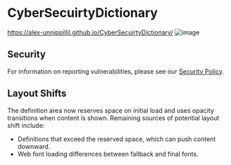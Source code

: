 # CyberSecuirtyDictionary

https://alex-unnippillil.github.io/CyberSecuirtyDictionary/
![image](https://github.com/Alex-Unnippillil/CyberSecuirtyDictionary/assets/24538548/c5a54c56-babb-485d-b01c-4fdfb186325b)

## Security

For information on reporting vulnerabilities, please see our [Security Policy](SECURITY.md).

## Layout Shifts

The definition area now reserves space on initial load and uses opacity transitions when content is shown. Remaining sources of potential layout shift include:

- Definitions that exceed the reserved space, which can push content downward.
- Web font loading differences between fallback and final fonts.
